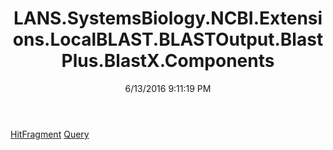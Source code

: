 ﻿---
title: LANS.SystemsBiology.NCBI.Extensions.LocalBLAST.BLASTOutput.BlastPlus.BlastX.Components
date: 6/13/2016 9:11:19 PM
---

[HitFragment](T-LANS.SystemsBiology.NCBI.Extensions.LocalBLAST.BLASTOutput.BlastPlus.BlastX.Components.HitFragment.html)
[Query](T-LANS.SystemsBiology.NCBI.Extensions.LocalBLAST.BLASTOutput.BlastPlus.BlastX.Components.Query.html)
